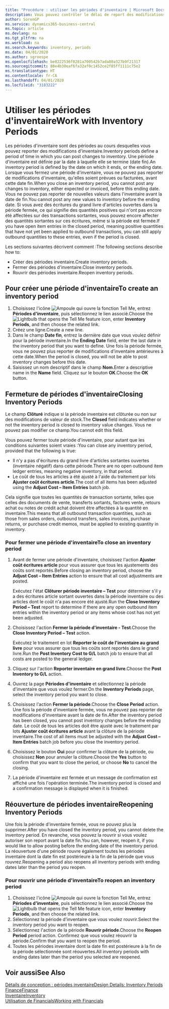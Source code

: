 ```yaml
---
title: "Procédure : utiliser les périodes d'inventaire | Microsoft Docs"
description: Vous pouvez contrôler le délai de report des modifications de l'inventaire en définissant des périodes d'inventaire.
author: SorenGP
ms.service: dynamics365-business-central
ms.topic: article
ms.devlang: na
ms.tgt_pltfrm: na
ms.workload: na
ms.search.keywords: inventory, periods
ms.date: 04/01/2020
ms.author: sgroespe
ms.openlocfilehash: be0222536f0281a700542b7ada80a327b9f21317
ms.sourcegitcommit: 88e4b30eaf6fa32af0c1452ce2f85ff1111c75e2
ms.translationtype: HT
ms.contentlocale: fr-CA
ms.lasthandoff: 04/01/2020
ms.locfileid: "3183222"
---
```

# <a name="work-with-inventory-periods"></a><span data-ttu-id="78a92-103">Utiliser les périodes d'inventaire</span><span class="sxs-lookup"><span data-stu-id="78a92-103">Work with Inventory Periods</span></span>
<span data-ttu-id="78a92-104">Les périodes d'inventaire sont des périodes au cours desquelles vous pouvez reporter des modifications d'inventaire.</span><span class="sxs-lookup"><span data-stu-id="78a92-104">Inventory periods define a period of time in which you can post changes to inventory.</span></span> <span data-ttu-id="78a92-105">Une période d'inventaire est définie par la date à laquelle elle se termine (date fin).</span><span class="sxs-lookup"><span data-stu-id="78a92-105">An inventory period is defined by the date on which it ends, or the ending date.</span></span> <span data-ttu-id="78a92-106">Lorsque vous fermez une période d'inventaire, vous ne pouvez pas reporter de modifications d'inventaire, qu'elles soient prévues ou facturées, avant cette date fin.</span><span class="sxs-lookup"><span data-stu-id="78a92-106">When you close an inventory period, you cannot post any changes to inventory, either expected or invoiced, before this ending date.</span></span> <span data-ttu-id="78a92-107">Vous ne pouvez pas reporter de nouvelles valeurs dans l'inventaire avant la date de fin.</span><span class="sxs-lookup"><span data-stu-id="78a92-107">You cannot post any new values to inventory before the ending date.</span></span> <span data-ttu-id="78a92-108">Si vous avez des écritures du grand livre d'articles ouvertes dans la période fermée, ce qui signifie des quantités positives qui n'ont pas encore été affectées sur des transactions sortantes, vous pouvez encore affecter des quantités sortantes sur ces écritures, même si la période est fermée.</span><span class="sxs-lookup"><span data-stu-id="78a92-108">If you have open item entries in the closed period, meaning positive quantities that have not yet been applied to outbound transactions, you can still apply outbound quantities to these entries, even if the period is closed.</span></span>  

<span data-ttu-id="78a92-109">Les sections suivantes décrivent comment :</span><span class="sxs-lookup"><span data-stu-id="78a92-109">The following sections describe how to:</span></span>

* <span data-ttu-id="78a92-110">Créer des périodes inventaire.</span><span class="sxs-lookup"><span data-stu-id="78a92-110">Create inventory periods.</span></span>  
* <span data-ttu-id="78a92-111">Fermer des périodes d'inventaire.</span><span class="sxs-lookup"><span data-stu-id="78a92-111">Close inventory periods.</span></span>  
* <span data-ttu-id="78a92-112">Rouvrir des périodes inventaire.</span><span class="sxs-lookup"><span data-stu-id="78a92-112">Reopen inventory periods.</span></span>  

## <a name="to-create-an-inventory-period"></a><span data-ttu-id="78a92-113">Pour créer une période d'inventaire</span><span class="sxs-lookup"><span data-stu-id="78a92-113">To create an inventory period</span></span>  
1. <span data-ttu-id="78a92-114">Choisissez l'icône ![Ampoule qui ouvre la fonction Tell Me](media/ui-search/search_small.png "Dites-moi ce que vous voulez faire"), entrez **Périodes d'inventaire**, puis sélectionnez le lien associé.</span><span class="sxs-lookup"><span data-stu-id="78a92-114">Choose the ![Lightbulb that opens the Tell Me feature](media/ui-search/search_small.png "Tell me what you want to do") icon, enter **Inventory Periods**, and then choose the related link.</span></span>  
2. <span data-ttu-id="78a92-115">Créez une ligne.</span><span class="sxs-lookup"><span data-stu-id="78a92-115">Create a new line.</span></span>  
3. <span data-ttu-id="78a92-116">Dans le champ **Date fin**, entrez la dernière date que vous voulez définir pour la période inventaire.</span><span class="sxs-lookup"><span data-stu-id="78a92-116">In the **Ending Date** field, enter the last date in the inventory period that you want to define.</span></span> <span data-ttu-id="78a92-117">Une fois la période fermée, vous ne pouvez plus reporter de modifications d'inventaire antérieures à cette date.</span><span class="sxs-lookup"><span data-stu-id="78a92-117">When the period is closed, you will not be able to post inventory changes before this date.</span></span>  
4. <span data-ttu-id="78a92-118">Saisissez un nom descriptif dans le champ **Nom**.</span><span class="sxs-lookup"><span data-stu-id="78a92-118">Enter a descriptive name in the **Name** field.</span></span> <span data-ttu-id="78a92-119">Cliquez sur le bouton **OK**.</span><span class="sxs-lookup"><span data-stu-id="78a92-119">Choose the **OK** button.</span></span>  

## <a name="closing-inventory-periods"></a><span data-ttu-id="78a92-120">Fermeture de périodes d'inventaire</span><span class="sxs-lookup"><span data-stu-id="78a92-120">Closing Inventory Periods</span></span>  
<span data-ttu-id="78a92-121">Le champ **Clôturé** indique si la période inventaire est clôturée ou non sur des modifications de valeur de stock.</span><span class="sxs-lookup"><span data-stu-id="78a92-121">The **Closed** field indicates whether or not the inventory period is closed to inventory value changes.</span></span> <span data-ttu-id="78a92-122">Vous ne pouvez pas modifier ce champ.</span><span class="sxs-lookup"><span data-stu-id="78a92-122">You cannot edit this field.</span></span>  

<span data-ttu-id="78a92-123">Vous pouvez fermer toute période d'inventaire, pour autant que les conditions suivantes soient vraies :</span><span class="sxs-lookup"><span data-stu-id="78a92-123">You can close any inventory period, provided that the following is true:</span></span>  

* <span data-ttu-id="78a92-124">Il n'y a pas d'écritures du grand livre d'articles sortantes ouvertes (inventaire négatif) dans cette période.</span><span class="sxs-lookup"><span data-stu-id="78a92-124">There are no open outbound item ledger entries, meaning negative inventory, in that period.</span></span>  
* <span data-ttu-id="78a92-125">Le coût de tous les articles a été ajusté à l'aide du traitement par lots **Ajuster coût écritures article**.</span><span class="sxs-lookup"><span data-stu-id="78a92-125">The cost of all items has been adjusted using the **Adjust Cost – Item Entries** batch job.</span></span>  

<span data-ttu-id="78a92-126">Cela signifie que toutes les quantités de transaction sortante, telles que celles des documents de vente, transferts sortants, factures vente, retours achat ou notes de crédit achat doivent être affectées à la quantité en inventaire.</span><span class="sxs-lookup"><span data-stu-id="78a92-126">This means that all outbound transaction quantities, such as those from sales orders, outbound transfers, sales invoices, purchase returns, or purchase credit memos, must be applied to existing quantity in inventory.</span></span>  

### <a name="to-close-an-inventory-period"></a><span data-ttu-id="78a92-127">Pour fermer une période d'inventaire</span><span class="sxs-lookup"><span data-stu-id="78a92-127">To close an inventory period</span></span>  
1. <span data-ttu-id="78a92-128">Avant de fermer une période d'inventaire, choisissez l'action **Ajuster coût écritures article** pour vous assurer que tous les ajustements des coûts sont reportés.</span><span class="sxs-lookup"><span data-stu-id="78a92-128">Before closing an inventory period, choose the **Adjust Cost – Item Entries** action to ensure that all cost adjustments are posted.</span></span>

     <span data-ttu-id="78a92-129">Exécutez l'état **Clôturer période inventaire – Test** pour déterminer s'il y a des écritures article sortant ouvertes dans la période inventaire ou des articles dont le coût n'a pas encore été ajusté.</span><span class="sxs-lookup"><span data-stu-id="78a92-129">Run the **Close Inventory Period – Test** report to determine if there are any open outbound item entries within the inventory period or any items whose cost has not yet been adjusted.</span></span>  
2. <span data-ttu-id="78a92-130">Choisissez l'action **Fermer la période d'inventaire - Test**.</span><span class="sxs-lookup"><span data-stu-id="78a92-130">Choose the **Close Inventory Period – Test** action.</span></span>  

     <span data-ttu-id="78a92-131">Exécutez le traitement en lot **Reporter le coût de l'inventaire au grand livre** pour vous assurer que tous les coûts sont reportés dans le grand livre.</span><span class="sxs-lookup"><span data-stu-id="78a92-131">Run the **Post Inventory Cost to G/L** batch job to ensure that all costs are posted to the general ledger.</span></span>  
3. <span data-ttu-id="78a92-132">Cliquez sur l'action **Reporter inventaire en grand livre**.</span><span class="sxs-lookup"><span data-stu-id="78a92-132">Choose the **Post Inventory to G/L** action.</span></span>  
4. <span data-ttu-id="78a92-133">Ouvrez la page **Périodes d'inventaire** et sélectionnez la période d'inventaire que vous voulez fermer.</span><span class="sxs-lookup"><span data-stu-id="78a92-133">On the **Inventory Periods** page, select the inventory period you want to close.</span></span>  
5. <span data-ttu-id="78a92-134">Choisissez l'action **Fermer la période**.</span><span class="sxs-lookup"><span data-stu-id="78a92-134">Choose the **Close Period** action.</span></span> <span data-ttu-id="78a92-135">Une fois la période d'inventaire fermée, vous ne pouvez pas reporter de modifications d'inventaire avant la date de fin.</span><span class="sxs-lookup"><span data-stu-id="78a92-135">After the inventory period has been closed, you cannot post inventory changes before the ending date.</span></span> <span data-ttu-id="78a92-136">Le coût de tous les articles doit être ajusté avec le traitement par lots **Ajuster coût écritures article** avant la clôture de la période inventaire.</span><span class="sxs-lookup"><span data-stu-id="78a92-136">The cost of all items must be adjusted with the **Adjust Cost – Item Entries** batch job before you close the inventory period.</span></span>  
6. <span data-ttu-id="78a92-137">Choisissez le bouton **Oui** pour confirmer la clôture de la période, ou choisissez **Non** pour annuler la clôture.</span><span class="sxs-lookup"><span data-stu-id="78a92-137">Choose the **Yes** button to confirm that you want to close the period, or choose **No** to cancel the closing.</span></span>  
7. <span data-ttu-id="78a92-138">La période d'inventaire est fermée et un message de confirmation est affiché une fois l'opération terminée.</span><span class="sxs-lookup"><span data-stu-id="78a92-138">The inventory period is closed and a confirmation message is displayed when it is finished.</span></span>  

## <a name="reopening-inventory-periods"></a><span data-ttu-id="78a92-139">Réouverture de périodes inventaire</span><span class="sxs-lookup"><span data-stu-id="78a92-139">Reopening Inventory Periods</span></span>  
<span data-ttu-id="78a92-140">Une fois la période d'inventaire fermée, vous ne pouvez plus la supprimer.</span><span class="sxs-lookup"><span data-stu-id="78a92-140">After you have closed the inventory period, you cannot delete the inventory period.</span></span> <span data-ttu-id="78a92-141">En revanche, vous pouvez la rouvrir si vous voulez autoriser son report avant la date fin.</span><span class="sxs-lookup"><span data-stu-id="78a92-141">You can, however, reopen it, if you would like to allow posting before the ending date of the inventory period.</span></span> <span data-ttu-id="78a92-142">La réouverture d'une période rouvre également toutes les périodes inventaire dont la date fin est postérieure à la fin de la période que vous rouvrez.</span><span class="sxs-lookup"><span data-stu-id="78a92-142">Reopening a period also reopens all inventory periods with ending dates later than the period you reopen.</span></span>  

### <a name="to-reopen-an-inventory-period"></a><span data-ttu-id="78a92-143">Pour rouvrir une période d'inventaire</span><span class="sxs-lookup"><span data-stu-id="78a92-143">To reopen an inventory period</span></span>  
1. <span data-ttu-id="78a92-144">Choisissez l'icône ![Ampoule qui ouvre la fonction Tell Me](media/ui-search/search_small.png "Dites-moi ce que vous voulez faire"), entrez **Périodes d'inventaire**, puis sélectionnez le lien associé.</span><span class="sxs-lookup"><span data-stu-id="78a92-144">Choose the ![Lightbulb that opens the Tell Me feature](media/ui-search/search_small.png "Tell me what you want to do") icon, enter **Inventory Periods**, and then choose the related link.</span></span>  
2. <span data-ttu-id="78a92-145">Sélectionnez la période d'inventaire que vous voulez rouvrir.</span><span class="sxs-lookup"><span data-stu-id="78a92-145">Select the inventory period you want to reopen.</span></span>  
3. <span data-ttu-id="78a92-146">Sélectionnez l'action de la période **Rouvrir période**.</span><span class="sxs-lookup"><span data-stu-id="78a92-146">Choose the **Reopen Period** period action.</span></span> <span data-ttu-id="78a92-147">Confirmez que vous voulez réouvrir la période.</span><span class="sxs-lookup"><span data-stu-id="78a92-147">Confirm that you want to reopen the period.</span></span>  
4. <span data-ttu-id="78a92-148">Toutes les périodes inventaire dont la date fin est postérieure à la fin de la période sélectionnée sont réouvertes.</span><span class="sxs-lookup"><span data-stu-id="78a92-148">All inventory periods with ending dates later than the period you selected are reopened.</span></span>  

## <a name="see-also"></a><span data-ttu-id="78a92-149">Voir aussi</span><span class="sxs-lookup"><span data-stu-id="78a92-149">See Also</span></span>  
[<span data-ttu-id="78a92-150">Détails de conception : périodes inventaire</span><span class="sxs-lookup"><span data-stu-id="78a92-150">Design Details: Inventory Periods</span></span>](design-details-inventory-periods.md)  
[<span data-ttu-id="78a92-151">Finance</span><span class="sxs-lookup"><span data-stu-id="78a92-151">Finance</span></span>](finance.md)  
[<span data-ttu-id="78a92-152">Inventaire</span><span class="sxs-lookup"><span data-stu-id="78a92-152">Inventory</span></span>](inventory-manage-inventory.md)  
[<span data-ttu-id="78a92-153">Utilisation de Financials</span><span class="sxs-lookup"><span data-stu-id="78a92-153">Working with Financials</span></span>](ui-work-product.md)
